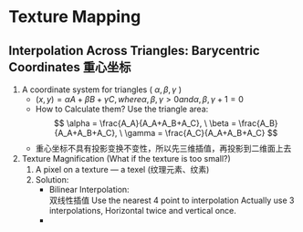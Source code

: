 # Texture Mapping
## Interpolation Across Triangles: Barycentric Coordinates 重心坐标
1. A coordinate system for triangles ( $\alpha ,\beta ,\gamma$ )
    - $(x,y)=\alpha A+\beta B+\gamma C, where \alpha ,\beta ,\gamma>0 and \alpha ,\beta ,\gamma+1=0$
    - How to Calculate them? Use the triangle area:
    $$
        \alpha = \frac{A_A}{A_A+A_B+A_C}, \ 
        \beta = \frac{A_B}{A_A+A_B+A_C}, \ 
        \gamma = \frac{A_C}{A_A+A_B+A_C}
    $$
    - 重心坐标不具有投影变换不变性，所以先三维插值，再投影到二维面上去
2. Texture Magnification (What if the texture is too small?)
    1. A pixel on a texture — a texel (纹理元素、纹素)
    2. Solution:
        - Bilinear Interpolation:  
        双线性插值 Use the nearest 4 point to interpolation
        Actually use 3 interpolations, Horizontal twice and vertical once.
        - 
